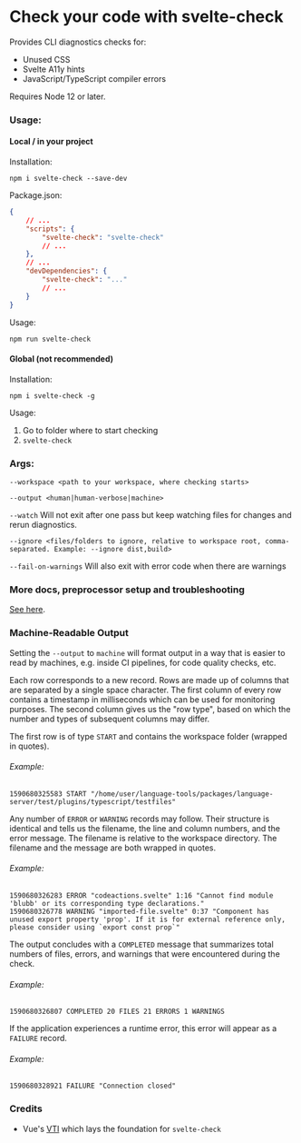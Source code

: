 # Check your code with svelte-check

Provides CLI diagnostics checks for:

-   Unused CSS
-   Svelte A11y hints
-   JavaScript/TypeScript compiler errors

Requires Node 12 or later.

### Usage:

#### Local / in your project

Installation:

`npm i svelte-check --save-dev`

Package.json:

```json
{
    // ...
    "scripts": {
        "svelte-check": "svelte-check"
        // ...
    },
    // ...
    "devDependencies": {
        "svelte-check": "..."
        // ...
    }
}
```

Usage:

`npm run svelte-check`

#### Global (not recommended)

Installation:

`npm i svelte-check -g`

Usage:

1. Go to folder where to start checking
2. `svelte-check`

### Args:

`--workspace <path to your workspace, where checking starts>`

`--output <human|human-verbose|machine>`

`--watch` Will not exit after one pass but keep watching files for changes and rerun diagnostics.

`--ignore <files/folders to ignore, relative to workspace root, comma-separated. Example: --ignore dist,build>`

`--fail-on-warnings` Will also exit with error code when there are warnings

### More docs, preprocessor setup and troubleshooting

[See here](/docs/README.md).

### Machine-Readable Output

Setting the `--output` to `machine` will format output in a way that is easier to read
by machines, e.g. inside CI pipelines, for code quality checks, etc.

Each row corresponds to a new record. Rows are made up of columns that are separated by a
single space character. The first column of every row contains a timestamp in milliseconds
which can be used for monitoring purposes. The second column gives us the "row type", based
on which the number and types of subsequent columns may differ.

The first row is of type `START` and contains the workspace folder (wrapped in quotes).

###### Example:

```
1590680325583 START "/home/user/language-tools/packages/language-server/test/plugins/typescript/testfiles"
```

Any number of `ERROR` or `WARNING` records may follow. Their structure is identical and tells
us the filename, the line and column numbers, and the error message. The filename is relative
to the workspace directory. The filename and the message are both wrapped in quotes.

###### Example:

```
1590680326283 ERROR "codeactions.svelte" 1:16 "Cannot find module 'blubb' or its corresponding type declarations."
1590680326778 WARNING "imported-file.svelte" 0:37 "Component has unused export property 'prop'. If it is for external reference only, please consider using `export const prop`"
```

The output concludes with a `COMPLETED` message that summarizes total numbers of files, errors,
and warnings that were encountered during the check.

###### Example:

```
1590680326807 COMPLETED 20 FILES 21 ERRORS 1 WARNINGS
```

If the application experiences a runtime error, this error will appear as a `FAILURE` record.

###### Example:

```
1590680328921 FAILURE "Connection closed"
```

### Credits

-   Vue's [VTI](https://github.com/vuejs/vetur/tree/master/vti) which lays the foundation for `svelte-check`
